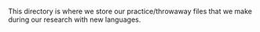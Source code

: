 This directory is where we store our practice/throwaway files that we make during our research with new languages.
